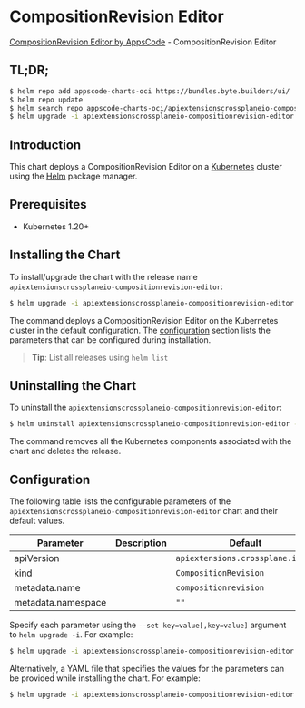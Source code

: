 # CompositionRevision Editor

[CompositionRevision Editor by AppsCode](https://byte.builders) - CompositionRevision Editor

## TL;DR;

```bash
$ helm repo add appscode-charts-oci https://bundles.byte.builders/ui/
$ helm repo update
$ helm search repo appscode-charts-oci/apiextensionscrossplaneio-compositionrevision-editor --version=v0.4.19
$ helm upgrade -i apiextensionscrossplaneio-compositionrevision-editor appscode-charts-oci/apiextensionscrossplaneio-compositionrevision-editor -n default --create-namespace --version=v0.4.19
```

## Introduction

This chart deploys a CompositionRevision Editor on a [Kubernetes](http://kubernetes.io) cluster using the [Helm](https://helm.sh) package manager.

## Prerequisites

- Kubernetes 1.20+

## Installing the Chart

To install/upgrade the chart with the release name `apiextensionscrossplaneio-compositionrevision-editor`:

```bash
$ helm upgrade -i apiextensionscrossplaneio-compositionrevision-editor appscode-charts-oci/apiextensionscrossplaneio-compositionrevision-editor -n default --create-namespace --version=v0.4.19
```

The command deploys a CompositionRevision Editor on the Kubernetes cluster in the default configuration. The [configuration](#configuration) section lists the parameters that can be configured during installation.

> **Tip**: List all releases using `helm list`

## Uninstalling the Chart

To uninstall the `apiextensionscrossplaneio-compositionrevision-editor`:

```bash
$ helm uninstall apiextensionscrossplaneio-compositionrevision-editor -n default
```

The command removes all the Kubernetes components associated with the chart and deletes the release.

## Configuration

The following table lists the configurable parameters of the `apiextensionscrossplaneio-compositionrevision-editor` chart and their default values.

|     Parameter      | Description |                   Default                   |
|--------------------|-------------|---------------------------------------------|
| apiVersion         |             | <code>apiextensions.crossplane.io/v1</code> |
| kind               |             | <code>CompositionRevision</code>            |
| metadata.name      |             | <code>compositionrevision</code>            |
| metadata.namespace |             | <code>""</code>                             |


Specify each parameter using the `--set key=value[,key=value]` argument to `helm upgrade -i`. For example:

```bash
$ helm upgrade -i apiextensionscrossplaneio-compositionrevision-editor appscode-charts-oci/apiextensionscrossplaneio-compositionrevision-editor -n default --create-namespace --version=v0.4.19 --set apiVersion=apiextensions.crossplane.io/v1
```

Alternatively, a YAML file that specifies the values for the parameters can be provided while
installing the chart. For example:

```bash
$ helm upgrade -i apiextensionscrossplaneio-compositionrevision-editor appscode-charts-oci/apiextensionscrossplaneio-compositionrevision-editor -n default --create-namespace --version=v0.4.19 --values values.yaml
```
